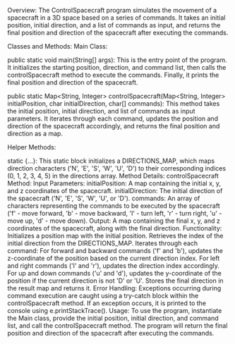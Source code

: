Overview:
The ControlSpacecraft program simulates the movement of a spacecraft in a 3D space based on a series of commands. 
It takes an initial position, initial direction, and a list of commands as input, and returns the final position and direction of the spacecraft after executing the commands.

Classes and Methods:
Main Class:

public static void main(String[] args): This is the entry point of the program. It initializes the starting position, direction, and command list, then calls the controlSpacecraft method to execute the commands. Finally, it prints the final position and direction of the spacecraft.

public static Map<String, Integer> controlSpacecraft(Map<String, Integer> initialPosition, char initialDirection, char[] commands): This method takes the initial position, initial direction, and list of commands as input parameters. It iterates through each command, updates the position and direction of the spacecraft accordingly, and returns the final position and direction as a map.

Helper Methods:

static {...}: This static block initializes a DIRECTIONS_MAP, which maps direction characters ('N', 'E', 'S', 'W', 'U', 'D') to their corresponding indices (0, 1, 2, 3, 4, 5) in the directions array.
Method Details:
controlSpacecraft Method:
Input Parameters:
initialPosition: A map containing the initial x, y, and z coordinates of the spacecraft.
initialDirection: The initial direction of the spacecraft ('N', 'E', 'S', 'W', 'U', or 'D').
commands: An array of characters representing the commands to be executed by the spacecraft ('f' - move forward, 'b' - move backward, 'l' - turn left, 'r' - turn right, 'u' - move up, 'd' - move down).
Output:
A map containing the final x, y, and z coordinates of the spacecraft, along with the final direction.
Functionality:
Initializes a position map with the initial position.
Retrieves the index of the initial direction from the DIRECTIONS_MAP.
Iterates through each command:
For forward and backward commands ('f' and 'b'), updates the z-coordinate of the position based on the current direction index.
For left and right commands ('l' and 'r'), updates the direction index accordingly.
For up and down commands ('u' and 'd'), updates the y-coordinate of the position if the current direction is not 'D' or 'U'.
Stores the final direction in the result map and returns it.
Error Handling:
Exceptions occurring during command execution are caught using a try-catch block within the controlSpacecraft method. If an exception occurs, it is printed to the console using e.printStackTrace().
Usage:
To use the program, instantiate the Main class, provide the initial position, initial direction, and command list, and call the controlSpacecraft method. The program will return the final position and direction of the spacecraft after executing the commands.